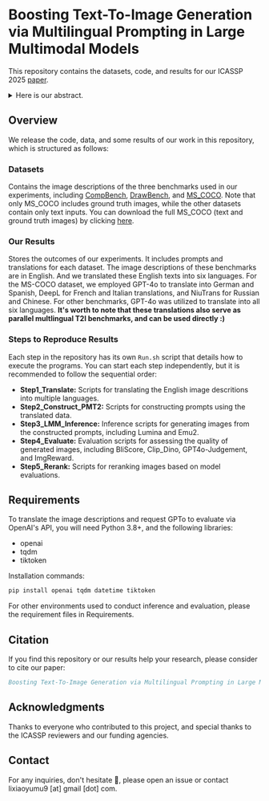 # Boosting Text-To-Image Generation via Multilingual Prompting in Large Multimodal Models

This repository contains the datasets, code, and results for our ICASSP 2025 [paper]().

<details>
  <summary>Here is our abstract.</summary>
  Previous work on augmenting large multimodal models (LMMs) for text-to-image (T2I) generation has focused on enriching the input space of in-context learning (ICL). This includes providing a few demonstrations and optimizing image descriptions to be more detailed and logical. However, as demand for more complex and flexible image descriptions grows, enhancing comprehension of input text within the ICL paradigm remains a critical yet underexplored area. In this work, we extend this line of research by constructing parallel multilingual prompts aimed at harnessing the multilingual capabilities of LMMs. More specifically, we translate the input text into several languages and provide the models with both the original text and the translations. Experiments on two LMMs across 3 benchmarks show that our method, PMT2I, achieves superior performance in general, compositional, and fine-grained assessments, especially in human preference alignment. Additionally, with its advantage of generating more diverse images, PMT2I significantly outperforms baseline prompts when incorporated with reranking methods.
</details>

## Overview

We release the code, data, and some results of our work in this repository, which is structured as follows:

### Datasets
Contains the image descriptions of the three benchmarks used in our experiments, including [CompBench](https://github.com/Karine-Huang/T2I-CompBench), [DrawBench](https://docs.google.com/spreadsheets/d/1y7nAbmR4FREi6npB1u-Bo3GFdwdOPYJc617rBOxIRHY/edit#gid=0), and [MS_COCO](https://cocodataset.org/#download). Note that only MS_COCO includes ground truth images, while the other datasets contain only text inputs. You can download the full MS_COCO (text and ground truth images) by clicking [here](http://images.cocodataset.org/zips/val2014.zip).

### Our Results
Stores the outcomes of our experiments. It includes prompts and translations for each dataset. The image descriptions of these benchmarks are in English. And we translated these English texts into six languages. For the MS-COCO dataset, we employed GPT-4o to translate into German and Spanish, DeepL for French and Italian translations, and NiuTrans for Russian and Chinese. For other benchmarks, GPT-4o was utilized to translate into all six languages. **It's worth to note that these translations also serve as parallel multlingual T2I benchmarks, and can be used directly :)**

### Steps to Reproduce Results
Each step in the repository has its own `Run.sh` script that details how to execute the programs. You can start each step independently, but it is recommended to follow the sequential order:
- **Step1_Translate:** Scripts for translating the English image descritions into multiple languages.
- **Step2_Construct_PMT2:** Scripts for constructing prompts using the translated data.
- **Step3_LMM_Inference:** Inference scripts for generating images from the constructed prompts, including Lumina and Emu2.
- **Step4_Evaluate:** Evaluation scripts for assessing the quality of generated images, including BliScore, Clip_Dino, GPT4o-Judgement, and ImgReward.
- **Step5_Rerank:** Scripts for reranking images based on model evaluations.

## Requirements

To translate the image descriptions and request GPTo to evaluate via OpenAI's API, you will need Python 3.8+, and the following libraries:
- openai
- tqdm
- tiktoken

Installation commands:
```bash
pip install openai tqdm datetime tiktoken
```

For other environments used to conduct inference and evaluation, please the requirement files in Requirements.

## Citation

If you find this repository or our results help your research, please consider to cite our paper:
```bibtex
Boosting Text-To-Image Generation via Multilingual Prompting in Large Multimodal Models
```

## Acknowledgments

Thanks to everyone who contributed to this project, and special thanks to the ICASSP reviewers and our funding agencies.

## Contact

For any inquiries, don't hesitate 🤗, please open an issue or contact lixiaoyumu9 [at] gmail [dot] com.

